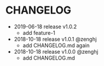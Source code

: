# CHANGELOG
- 2019-06-18 release v1.0.2
  * add feature-1
- 2018-10-18 release v1.0.1 @zenghj
  * add CHANGELOG.md again
- 2018-10-18 release v1.0.0 @zenghj
  * add CHANGELOG.md